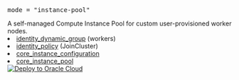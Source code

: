   <tr>
    <td>
    <pre>mode = "instance-pool"</pre>
    A self-managed Compute Instance Pool for custom user-provisioned worker nodes.
    </td>
    <td>
      <li><a href=https://registry.terraform.io/providers/oracle/oci/latest/docs/resources/identity_dynamic_group>identity_dynamic_group</a> (workers)</li>
      <li><a href=https://registry.terraform.io/providers/oracle/oci/latest/docs/resources/identity_policy>identity_policy</a> (JoinCluster)</li>
      <li><a href=https://registry.terraform.io/providers/oracle/oci/latest/docs/resources/core_instance_configuration>core_instance_configuration</a></li>
      <li><a href=https://registry.terraform.io/providers/oracle/oci/latest/docs/resources/core_instance_pool>core_instance_pool</a></li>
    </td>
    <td><a href=https://cloud.oracle.com/resourcemanager/stacks/create?zipUrl=https://objectstorage.ap-osaka-1.oraclecloud.com/p/VYW4Rc8Q57asWu1DeqUrLkBZ7CMuNe6TsQdCfIsBUEMSLtH6a3zVD5zEwteRYlLW/n/hpc_limited_availability/b/tfoke/o/oke-workers-only.zip&zipUrlVariables={"worker_pool_mode":"Instance%20Pool","worker_pool_name":"oke-instance-pool"} target="_blank">
        <img src="https://oci-resourcemanager-plugin.plugins.oci.oraclecloud.com/latest/deploy-to-oracle-cloud.svg" alt="Deploy to Oracle Cloud"/></a>
    </td>
  </tr>
